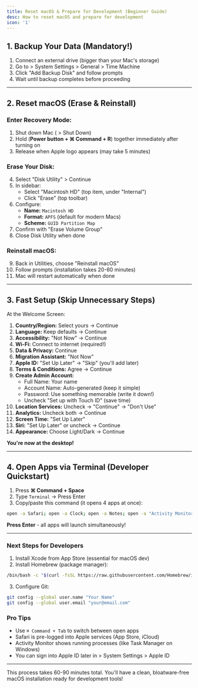 ```yaml
---
title: Reset macOS & Prepare for Development (Beginner Guide)
desc: How to reset macOS and prepare for development
icon: '1'
---
```


## 1. Backup Your Data (Mandatory!)
1. Connect an external drive (bigger than your Mac's storage)
2. Go to > System Settings > General > Time Machine
3. Click "Add Backup Disk" and follow prompts
4. Wait until backup completes before proceeding

---

## 2. Reset macOS (Erase & Reinstall)
### Enter Recovery Mode:
1. Shut down Mac ( > Shut Down)
2. Hold (**Power button + ⌘ Command + R**) together immediately after turning on
3. Release when Apple logo appears (may take 5 minutes)

### Erase Your Disk:
4. Select "Disk Utility" > Continue  
5. In sidebar:  
   - Select "Macintosh HD" (top item, under "Internal")  
   - Click "Erase" (top toolbar)  
6. Configure:  
   - **Name:** `Macintosh HD`  
   - **Format:** `APFS` (default for modern Macs)  
   - **Scheme:** `GUID Partition Map`  
7. Confirm with "Erase Volume Group"  
8. Close Disk Utility when done

### Reinstall macOS:
9. Back in Utilities, choose "Reinstall macOS"  
10. Follow prompts (installation takes 20-60 minutes)  
11. Mac will restart automatically when done

---

## 3. Fast Setup (Skip Unnecessary Steps)
At the Welcome Screen:  
1. **Country/Region:** Select yours → Continue  
2. **Language:** Keep defaults → Continue  
3. **Accessibility:** "Not Now" → Continue  
4. **Wi-Fi:** Connect to internet (required!)  
5. **Data & Privacy:** Continue  
6. **Migration Assistant:** "Not Now"  
7. **Apple ID:** "Set Up Later" → "Skip" (you'll add later)  
8. **Terms & Conditions:** Agree → Continue  
9. **Create Admin Account:**  
   - Full Name: Your name  
   - Account Name: Auto-generated (keep it simple)  
   - Password: Use something memorable (write it down!)  
   - Uncheck "Set up with Touch ID" (save time)  
10. **Location Services:** Uncheck → "Continue" → "Don't Use"  
11. **Analytics:** Uncheck both → Continue  
12. **Screen Time:** "Set Up Later"  
13. **Siri:** "Set Up Later" or uncheck → Continue  
14. **Appearance:** Choose Light/Dark → Continue  

**You're now at the desktop!**

---

## 4. Open Apps via Terminal (Developer Quickstart)
1. Press **⌘ Command + Space**  
2. Type `Terminal` → Press Enter  
3. Copy/paste this command (it opens 4 apps at once):

```bash
open -a Safari; open -a Clock; open -a Notes; open -a "Activity Monitor"
```

**Press Enter** - all apps will launch simultaneously!

---

### Next Steps for Developers
1. Install Xcode from App Store (essential for macOS dev)
2. Install Homebrew (package manager):
```bash
/bin/bash -c "$(curl -fsSL https://raw.githubusercontent.com/Homebrew/install/HEAD/install.sh)"
```
3. Configure Git:
```bash
git config --global user.name "Your Name"
git config --global user.email "your@email.com"
```

### Pro Tips
- Use `⌘ Command + Tab` to switch between open apps  
- Safari is pre-logged into Apple services (App Store, iCloud)  
- Activity Monitor shows running processes (like Task Manager on Windows)  
- You can sign into Apple ID later in > System Settings > Apple ID

---

This process takes 60-90 minutes total. You'll have a clean, bloatware-free macOS installation ready for development tools!